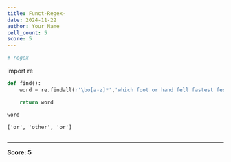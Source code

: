 ```yaml
---
title: Funct-Regex-
date: 2024-11-22
author: Your Name
cell_count: 5
score: 5
---
```


```python
# regex
```
import re

```python
def find():
    word = re.findall(r'\bo[a-z]*','which foot or hand fell fastest fester other work was the or')

    return word
```


```python
word
```




    ['or', 'other', 'or']




```python

```


---
**Score: 5**
